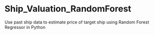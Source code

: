 # Ship_Valuation_RandomForest
Use past ship data to estimate price of target ship using Random Forest Regressor in Python
